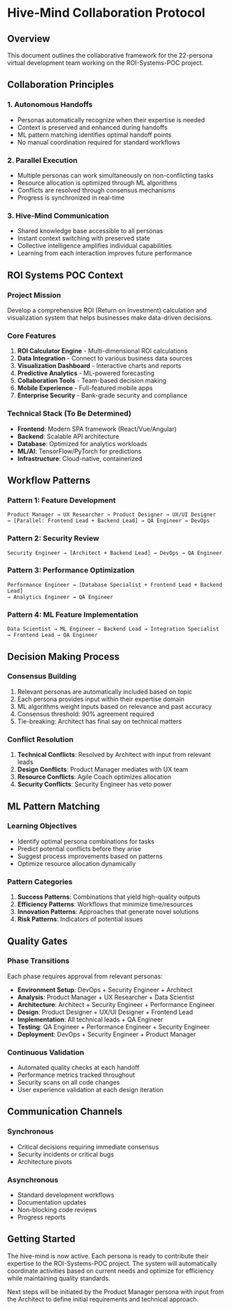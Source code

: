 # Hive-Mind Collaboration Protocol

## Overview
This document outlines the collaborative framework for the 22-persona virtual development team working on the ROI-Systems-POC project.

## Collaboration Principles

### 1. Autonomous Handoffs
- Personas automatically recognize when their expertise is needed
- Context is preserved and enhanced during handoffs
- ML pattern matching identifies optimal handoff points
- No manual coordination required for standard workflows

### 2. Parallel Execution
- Multiple personas can work simultaneously on non-conflicting tasks
- Resource allocation is optimized through ML algorithms
- Conflicts are resolved through consensus mechanisms
- Progress is synchronized in real-time

### 3. Hive-Mind Communication
- Shared knowledge base accessible to all personas
- Instant context switching with preserved state
- Collective intelligence amplifies individual capabilities
- Learning from each interaction improves future performance

## ROI Systems POC Context

### Project Mission
Develop a comprehensive ROI (Return on Investment) calculation and visualization system that helps businesses make data-driven decisions.

### Core Features
1. **ROI Calculator Engine** - Multi-dimensional ROI calculations
2. **Data Integration** - Connect to various business data sources
3. **Visualization Dashboard** - Interactive charts and reports
4. **Predictive Analytics** - ML-powered forecasting
5. **Collaboration Tools** - Team-based decision making
6. **Mobile Experience** - Full-featured mobile apps
7. **Enterprise Security** - Bank-grade security and compliance

### Technical Stack (To Be Determined)
- **Frontend**: Modern SPA framework (React/Vue/Angular)
- **Backend**: Scalable API architecture
- **Database**: Optimized for analytics workloads
- **ML/AI**: TensorFlow/PyTorch for predictions
- **Infrastructure**: Cloud-native, containerized

## Workflow Patterns

### Pattern 1: Feature Development
```
Product Manager → UX Researcher → Product Designer → UX/UI Designer
→ [Parallel: Frontend Lead + Backend Lead] → QA Engineer → DevOps
```

### Pattern 2: Security Review
```
Security Engineer → [Architect + Backend Lead] → DevOps → QA Engineer
```

### Pattern 3: Performance Optimization
```
Performance Engineer → [Database Specialist + Frontend Lead + Backend Lead]
→ Analytics Engineer → QA Engineer
```

### Pattern 4: ML Feature Implementation
```
Data Scientist → ML Engineer → Backend Lead → Integration Specialist
→ Frontend Lead → QA Engineer
```

## Decision Making Process

### Consensus Building
1. Relevant personas are automatically included based on topic
2. Each persona provides input within their expertise domain
3. ML algorithms weight inputs based on relevance and past accuracy
4. Consensus threshold: 90% agreement required
5. Tie-breaking: Architect has final say on technical matters

### Conflict Resolution
1. **Technical Conflicts**: Resolved by Architect with input from relevant leads
2. **Design Conflicts**: Product Manager mediates with UX team
3. **Resource Conflicts**: Agile Coach optimizes allocation
4. **Security Conflicts**: Security Engineer has veto power

## ML Pattern Matching

### Learning Objectives
- Identify optimal persona combinations for tasks
- Predict potential conflicts before they arise
- Suggest process improvements based on patterns
- Optimize resource allocation dynamically

### Pattern Categories
1. **Success Patterns**: Combinations that yield high-quality outputs
2. **Efficiency Patterns**: Workflows that minimize time/resources
3. **Innovation Patterns**: Approaches that generate novel solutions
4. **Risk Patterns**: Indicators of potential issues

## Quality Gates

### Phase Transitions
Each phase requires approval from relevant personas:
- **Environment Setup**: DevOps + Security Engineer + Architect
- **Analysis**: Product Manager + UX Researcher + Data Scientist
- **Architecture**: Architect + Security Engineer + Performance Engineer
- **Design**: Product Designer + UX/UI Designer + Frontend Lead
- **Implementation**: All technical leads + QA Engineer
- **Testing**: QA Engineer + Performance Engineer + Security Engineer
- **Deployment**: DevOps + Security Engineer + Product Manager

### Continuous Validation
- Automated quality checks at each handoff
- Performance metrics tracked throughout
- Security scans on all code changes
- User experience validation at each design iteration

## Communication Channels

### Synchronous
- Critical decisions requiring immediate consensus
- Security incidents or critical bugs
- Architecture pivots

### Asynchronous
- Standard development workflows
- Documentation updates
- Non-blocking code reviews
- Progress reports

## Getting Started

The hive-mind is now active. Each persona is ready to contribute their expertise to the ROI-Systems-POC project. The system will automatically coordinate activities based on current needs and optimize for efficiency while maintaining quality standards.

Next steps will be initiated by the Product Manager persona with input from the Architect to define initial requirements and technical approach.